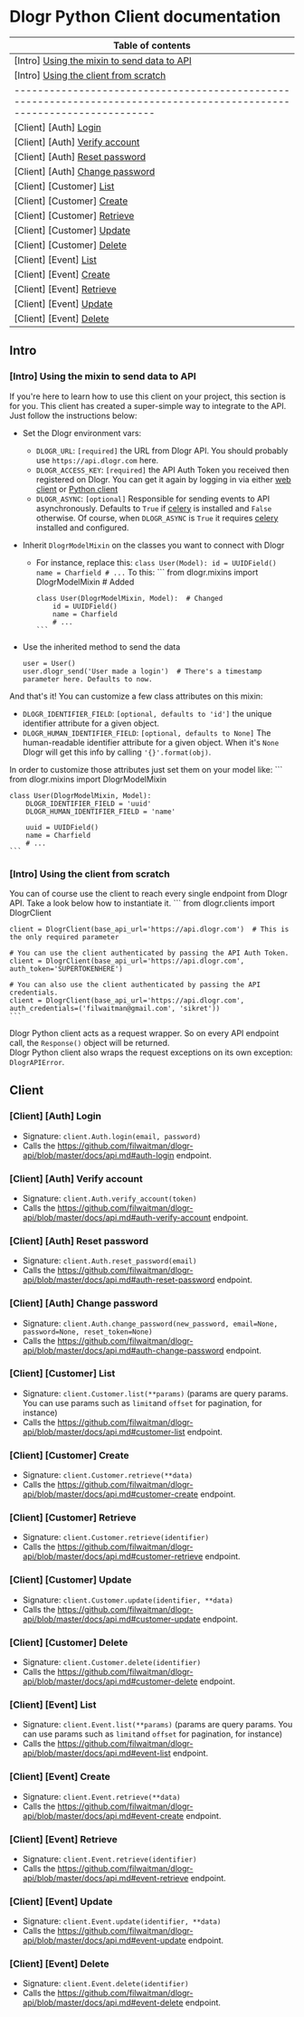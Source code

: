 Dlogr Python Client documentation
=================================

|Table of contents                                                                                                     |
|----------------------------------------------------------------------------------------------------------------------|
|[Intro] [Using the mixin to send data to API](#intro-using-the-mixin-to-send-data-to-api)                             |   
|[Intro] [Using the client from scratch](#intro-using-the-client-from-scratch)                                         | 
|----------------------------------------------------------------------------------------------------------------------|
|[Client] [Auth] [Login](#client-auth-login)                                                                           |
|[Client] [Auth] [Verify account](#client-auth-verify-account)                                                         |
|[Client] [Auth] [Reset password](#client-auth-reset-password)                                                         |
|[Client] [Auth] [Change password](#client-auth-change-password)                                                       |
|[Client] [Customer] [List](#client-customer-list)                                                                     |
|[Client] [Customer] [Create](#client-customer-create)                                                                 |
|[Client] [Customer] [Retrieve](#client-customer-retrieve)                                                             |
|[Client] [Customer] [Update](#client-customer-update)                                                                 |
|[Client] [Customer] [Delete](#client-customer-delate)                                                                 |
|[Client] [Event] [List](#client-event-list)                                                                           |
|[Client] [Event] [Create](#client-event-create)                                                                       |
|[Client] [Event] [Retrieve](#client-event-retrieve)                                                                   |
|[Client] [Event] [Update](#client-event-update)                                                                       |
|[Client] [Event] [Delete](#client-event-delate)                                                                       |



## Intro


### [Intro] Using the mixin to send data to API

If you're here to learn how to use this client on your project, this section is for you. This client has created a super-simple way to integrate to the API. Just follow the instructions below:

* Set the Dlogr environment vars:
  * `DLOGR_URL`: `[required]` the URL from Dlogr API. You should probably use `https://api.dlogr.com` here.
  * `DLOGR_ACCESS_KEY`: `[required]` the API Auth Token you received then registered on Dlogr. You can get it again by logging in via either [web client](https://www.dlogr.com/auth/signin/) or [Python client](#)
  * `DLOGR_ASYNC`: `[optional]` Responsible for sending events to API asynchronously. Defaults to `True` if [celery](http://www.celeryproject.org/) is installed and `False` otherwise. Of course, when `DLOGR_ASYNC` is `True` it requires [celery](http://www.celeryproject.org/) installed and configured.

* Inherit `DlogrModelMixin` on the classes you want to connect with Dlogr
  * For instance, replace this:
        ```
        class User(Model):
            id = UUIDField()
            name = Charfield
            # ...
        ```
        To this:
        ```
        from dlogr.mixins import DlogrModelMixin  # Added

        class User(DlogrModelMixin, Model):  # Changed
            id = UUIDField()
            name = Charfield
            # ...
        ```

* Use the inherited method to send the data
    ```
    user = User()
    user.dlogr_send('User made a login')  # There's a timestamp parameter here. Defaults to now.
    ```

And that's it! You can customize a few class attributes on this mixin:
* `DLOGR_IDENTIFIER_FIELD`: `[optional, defaults to 'id']` the unique identifier attribute for a given object.
* `DLOGR_HUMAN_IDENTIFIER_FIELD`: `[optional, defaults to None]` The human-readable identifier attribute for a given object. When it's `None` Dlogr will get this info by calling `'{}'.format(obj)`.

In order to customize those attributes just set them on your model like:
    ```
    from dlogr.mixins import DlogrModelMixin

    class User(DlogrModelMixin, Model):
        DLOGR_IDENTIFIER_FIELD = 'uuid'
        DLOGR_HUMAN_IDENTIFIER_FIELD = 'name'

        uuid = UUIDField()
        name = Charfield
        # ...
    ```


### [Intro] Using the client from scratch

You can of course use the client to reach every single endpoint from Dlogr API. Take a look below how to instantiate it.
    ```
    from dlogr.clients import DlogrClient

    client = DlogrClient(base_api_url='https://api.dlogr.com')  # This is the only required parameter

    # You can use the client authenticated by passing the API Auth Token.
    client = DlogrClient(base_api_url='https://api.dlogr.com', auth_token='SUPERTOKENHERE')

    # You can also use the client authenticated by passing the API credentials.
    client = DlogrClient(base_api_url='https://api.dlogr.com', auth_credentials=('filwaitman@gmail.com', 'sikret'))
    ```

Dlogr Python client acts as a request wrapper. So on every API endpoint call, the `Response()` object will be returned.  
Dlogr Python client also wraps the request exceptions on its own exception: `DlogrAPIError`.



## Client


### [Client] [Auth] Login
* Signature: `client.Auth.login(email, password)`
* Calls the https://github.com/filwaitman/dlogr-api/blob/master/docs/api.md#auth-login endpoint.


### [Client] [Auth] Verify account
* Signature: `client.Auth.verify_account(token)`
* Calls the https://github.com/filwaitman/dlogr-api/blob/master/docs/api.md#auth-verify-account endpoint.


### [Client] [Auth] Reset password
* Signature: `client.Auth.reset_password(email)`
* Calls the https://github.com/filwaitman/dlogr-api/blob/master/docs/api.md#auth-reset-password endpoint.


### [Client] [Auth] Change password
* Signature: `client.Auth.change_password(new_password, email=None, password=None, reset_token=None)`
* Calls the https://github.com/filwaitman/dlogr-api/blob/master/docs/api.md#auth-change-password endpoint.


### [Client] [Customer] List
* Signature: `client.Customer.list(**params)` (params are query params. You can use params such as `limit`and `offset` for pagination, for instance)
* Calls the https://github.com/filwaitman/dlogr-api/blob/master/docs/api.md#customer-list endpoint.


### [Client] [Customer] Create
* Signature: `client.Customer.retrieve(**data)`
* Calls the https://github.com/filwaitman/dlogr-api/blob/master/docs/api.md#customer-create endpoint.


### [Client] [Customer] Retrieve
* Signature: `client.Customer.retrieve(identifier)`
* Calls the https://github.com/filwaitman/dlogr-api/blob/master/docs/api.md#customer-retrieve endpoint.


### [Client] [Customer] Update
* Signature: `client.Customer.update(identifier, **data)`
* Calls the https://github.com/filwaitman/dlogr-api/blob/master/docs/api.md#customer-update endpoint.


### [Client] [Customer] Delete
* Signature: `client.Customer.delete(identifier)`
* Calls the https://github.com/filwaitman/dlogr-api/blob/master/docs/api.md#customer-delete endpoint.


### [Client] [Event] List
* Signature: `client.Event.list(**params)` (params are query params. You can use params such as `limit`and `offset` for pagination, for instance)
* Calls the https://github.com/filwaitman/dlogr-api/blob/master/docs/api.md#event-list endpoint.


### [Client] [Event] Create
* Signature: `client.Event.retrieve(**data)`
* Calls the https://github.com/filwaitman/dlogr-api/blob/master/docs/api.md#event-create endpoint.


### [Client] [Event] Retrieve
* Signature: `client.Event.retrieve(identifier)`
* Calls the https://github.com/filwaitman/dlogr-api/blob/master/docs/api.md#event-retrieve endpoint.


### [Client] [Event] Update
* Signature: `client.Event.update(identifier, **data)`
* Calls the https://github.com/filwaitman/dlogr-api/blob/master/docs/api.md#event-update endpoint.


### [Client] [Event] Delete
* Signature: `client.Event.delete(identifier)`
* Calls the https://github.com/filwaitman/dlogr-api/blob/master/docs/api.md#event-delete endpoint.
